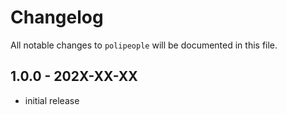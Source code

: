 # Changelog

All notable changes to `polipeople` will be documented in this file.

## 1.0.0 - 202X-XX-XX

- initial release
